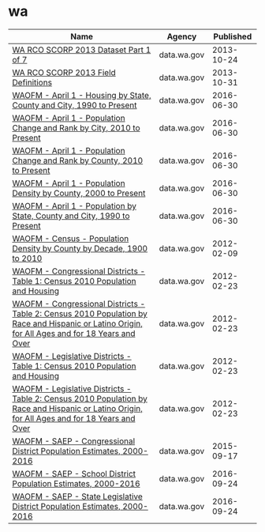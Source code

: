 # wa

Name | Agency | Published
---- | ---- | ---------
[WA RCO SCORP 2013 Dataset Part 1 of 7](../datasets/irc2-87d5.md) | data.wa.gov | 2013-10-24
[WA RCO SCORP 2013 Field Definitions](../datasets/yr5j-kyei.md) | data.wa.gov | 2013-10-31
[WAOFM - April 1 - Housing by State, County and City, 1990 to Present](../datasets/avxn-bvxb.md) | data.wa.gov | 2016-06-30
[WAOFM - April 1 - Population Change and Rank by City, 2010 to Present](../datasets/mx53-9esf.md) | data.wa.gov | 2016-06-30
[WAOFM - April 1 - Population Change and Rank by County, 2010 to Present](../datasets/x2dd-99tj.md) | data.wa.gov | 2016-06-30
[WAOFM - April 1 - Population Density by County, 2000 to Present](../datasets/qhte-k48h.md) | data.wa.gov | 2016-06-30
[WAOFM - April 1 - Population by State, County and City, 1990 to Present](../datasets/tecv-qzfm.md) | data.wa.gov | 2016-06-30
[WAOFM - Census - Population Density by County by Decade, 1900 to 2010](../datasets/e6ip-wkqq.md) | data.wa.gov | 2012-02-09
[WAOFM - Congressional Districts - Table 1: Census 2010 Population and Housing](../datasets/um6h-4brj.md) | data.wa.gov | 2012-02-23
[WAOFM - Congressional Districts - Table 2: Census 2010 Population by Race and Hispanic or Latino Origin, for All Ages and for 18 Years and Over](../datasets/gexj-mqiq.md) | data.wa.gov | 2012-02-23
[WAOFM - Legislative Districts - Table 1: Census 2010 Population and Housing](../datasets/89me-k7y5.md) | data.wa.gov | 2012-02-23
[WAOFM - Legislative Districts - Table 2: Census 2010 Population by Race and Hispanic or Latino Origin, for All Ages and for 18 Years and Over](../datasets/di4y-k8za.md) | data.wa.gov | 2012-02-23
[WAOFM - SAEP - Congressional District Population Estimates, 2000-2016](../datasets/f4k2-vvp3.md) | data.wa.gov | 2015-09-17
[WAOFM - SAEP - School District Population Estimates, 2000-2016](../datasets/krb3-8st4.md) | data.wa.gov | 2016-09-24
[WAOFM - SAEP - State Legislative District Population Estimates, 2000-2016](../datasets/ryk4-3vjy.md) | data.wa.gov | 2016-09-24

